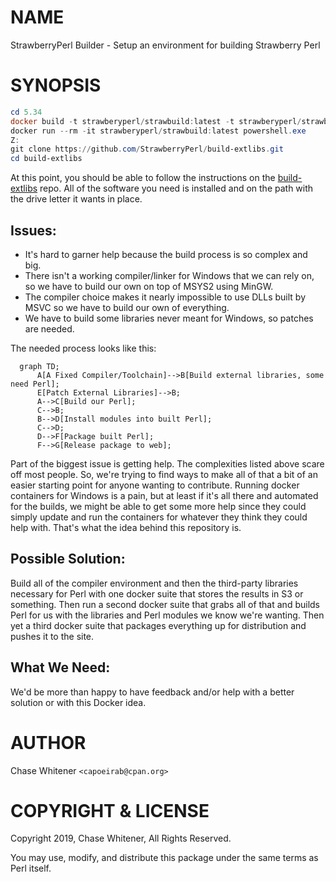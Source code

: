 # NAME

StrawberryPerl Builder - Setup an environment for building Strawberry Perl

# SYNOPSIS

```PowerShell
cd 5.34
docker build -t strawberyperl/strawbuild:latest -t strawberyperl/strawbuild:5.34 .
docker run --rm -it strawberyperl/strawbuild:latest powershell.exe
Z:
git clone https://github.com/StrawberryPerl/build-extlibs.git
cd build-extlibs
```

At this point, you should be able to follow the instructions on the [build-extlibs](https://github.com/StrawberryPerl/build-extlibs#initial-setup) repo. All of the software you need is installed and on the path with the drive letter it
wants in place.

## Issues:

* It's hard to garner help because the build process is so complex and big.
* There isn't a working compiler/linker for Windows that we can rely
on, so we have to build our own on top of MSYS2 using MinGW.
* The compiler choice makes it nearly impossible to use DLLs built by
MSVC so we have to build our own of everything.
* We have to build some libraries never meant for Windows, so patches are needed.

The needed process looks like this:

```mermaid
  graph TD;
      A[A Fixed Compiler/Toolchain]-->B[Build external libraries, some need Perl];
      E[Patch External Libraries]-->B;
      A-->C[Build our Perl];
      C-->B;
      B-->D[Install modules into built Perl];
      C-->D;
      D-->F[Package built Perl];
      F-->G[Release package to web];
```

Part of the biggest issue is getting help. The complexities listed
above scare off most people. So, we're trying to find ways to make all
of that a bit of an easier starting point for anyone wanting to
contribute. Running docker containers for Windows is a pain, but at
least if it's all there and automated for the builds, we might be able
to get some more help since they could simply update and run the
containers for whatever they think they could help with. That's what
the idea behind this repository is.

## Possible Solution:

Build all of the compiler environment and then the third-party
libraries necessary for Perl with one docker suite that stores the
results in S3 or something. Then run a second docker suite that grabs
all of that and builds Perl for us with the libraries and Perl modules
we know we're wanting. Then yet a third docker suite that packages
everything up for distribution and pushes it to the site.

## What We Need:

We'd be more than happy to have feedback and/or help with a better solution
or with this Docker idea.

# AUTHOR

Chase Whitener `<capoeirab@cpan.org>`

# COPYRIGHT & LICENSE

Copyright 2019, Chase Whitener, All Rights Reserved.

You may use, modify, and distribute this package under the
same terms as Perl itself.
